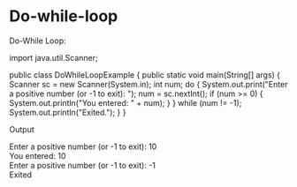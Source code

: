 # Do-while-loop
Do-While Loop:

import java.util.Scanner;

public class DoWhileLoopExample {
    public static void main(String[] args) {
        Scanner sc = new Scanner(System.in);
        int num;
        do {
            System.out.print("Enter a positive number (or -1 to exit): ");
            num = sc.nextInt();
            if (num >= 0) {
                System.out.println("You entered: " + num);
            }
        } while (num != -1);
        System.out.println("Exited.");
    }
}

Output

Enter a positive number (or -1 to exit): 10  
You entered: 10  
Enter a positive number (or -1 to exit): -1  
Exited
